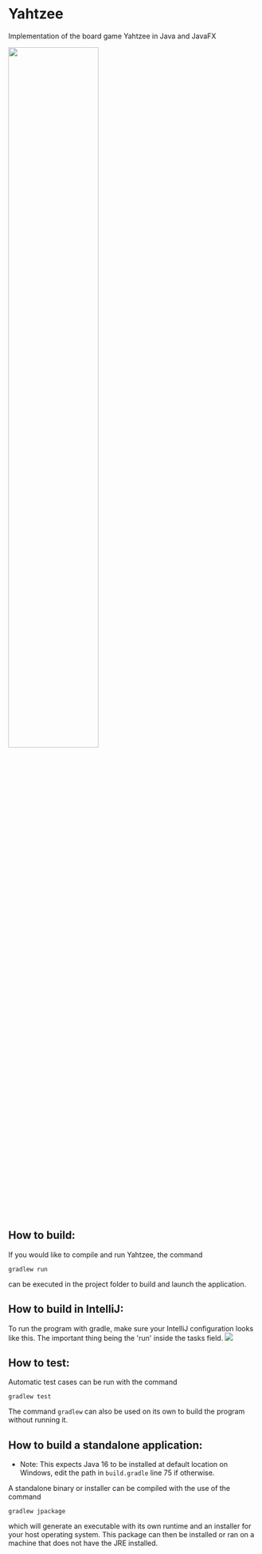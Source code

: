 # Yahtzee
Implementation of the board game Yahtzee in Java and JavaFX

<img align="top" width="60%" height="60%" src="https://user-images.githubusercontent.com/3631329/116506089-1830d380-a882-11eb-9b80-b16c9d44956a.png">

## How to build:

If you would like to compile and run Yahtzee, the command
```
gradlew run
```
can be executed in the project folder to build and launch the application.

## How to build in IntelliJ:

To run the program with gradle, make sure your IntelliJ configuration looks like this. The important thing being the 'run' inside the tasks field.
![](https://i.imgur.com/M1SPfKj.png) 



## How to test:



Automatic test cases can be run with the command
```
gradlew test
```

The command `gradlew` can also be used on its own to build the program without running it.

## How to build a standalone application:
- Note: This expects Java 16 to be installed at default location on Windows, edit the path in `build.gradle` line 75 if otherwise.

A standalone binary or installer can be compiled with the use of the command
```
gradlew jpackage
```
which will generate an executable with its own runtime and an installer for your host operating system. This package can then be installed or ran on a machine that does not have the JRE installed.
